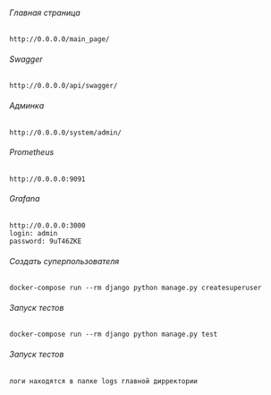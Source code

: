 ###### Главная страница
    http://0.0.0.0/main_page/

###### Swagger
    http://0.0.0.0/api/swagger/

###### Админка
    http://0.0.0.0/system/admin/

###### Prometheus
    http://0.0.0.0:9091

###### Grafana
    http://0.0.0.0:3000
    login: admin
    password: 9uT46ZKE

###### Создать суперпользователя
    docker-compose run --rm django python manage.py createsuperuser

###### Запуск тестов
    docker-compose run --rm django python manage.py test

###### Запуск тестов
    логи находятся в папке logs главной дирректории